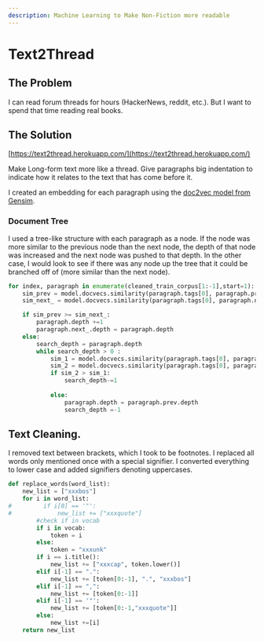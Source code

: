```yaml
---
description: Machine Learning to Make Non-Fiction more readable
---
```


# Text2Thread

## The Problem

I can read forum threads for hours \(HackerNews, reddit, etc.\). But I want to spend that time reading real books.

## The Solution

[https://text2thread.herokuapp.com/](https://text2thread.herokuapp.com/)

Make Long-form text more like a thread. Give paragraphs big indentation to indicate how it relates to the text that has come before it.

I created an embedding for each paragraph using the [doc2vec model from Gensim](https://radimrehurek.com/gensim/auto_examples/howtos/run_doc2vec_imdb.html#sphx-glr-auto-examples-howtos-run-doc2vec-imdb-py). 

### Document Tree

I used a tree-like structure with each paragraph as a node. If the node was more similar to the previous node than the next node, the depth of that node was increased and the next node was pushed to that depth. In the other case, I would look to see if there was any node up the tree that it could be branched off of \(more similar than the next node\).

```python
for index, paragraph in enumerate(cleaned_train_corpus[1:-1],start=1):
    sim_prev = model.docvecs.similarity(paragraph.tags[0], paragraph.prev.tags[0])
    sim_next_ = model.docvecs.similarity(paragraph.tags[0], paragraph.next_.tags[0])

    if sim_prev >= sim_next_:
        paragraph.depth +=1
        paragraph.next_.depth = paragraph.depth
    else:
        search_depth = paragraph.depth
        while search_depth > 0 :
            sim_1 = model.docvecs.similarity(paragraph.tags[0], paragraph.prev.tags[0])
            sim_2 = model.docvecs.similarity(paragraph.tags[0], paragraph.prev.prev.tags[0])
            if sim_2 > sim_1:
                search_depth-=1
                
            else:
                paragraph.depth = paragraph.prev.depth
                search_depth =-1
```

## Text Cleaning.

I removed text between brackets, which I took to be footnotes. I replaced all words only mentioned once with a special signifier. I converted everything to lower case and added signifiers denoting uppercases.

```python
def replace_words(word_list):
    new_list = ["xxxbos"]
    for i in word_list:
#         if i[0] == '"':
#             new_list += ["xxxquote"]
        #check if in vocab
        if i in vocab:
            token = i
        else:
            token = "xxxunk"
        if i == i.title():
            new_list += ["xxxcap", token.lower()]
        elif i[-1] == ".":
            new_list += [token[0:-1], ".", "xxxbos"]
        elif i[-1] == ",":
            new_list += [token[0:-1]]
        elif i[-1] == '"':
            new_list += [token[0:-1,"xxxquote"]]
        else:
            new_list +=[i]
    return new_list
```



